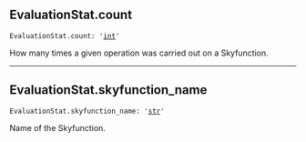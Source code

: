 

## EvaluationStat.count

<pre class="language-python"><code><span class="source python"><span class="meta qualified-name python"><span class="meta generic-name python">EvaluationStat</span><span class="punctuation accessor dot python">.</span><span class="meta generic-name python">count</span></span><span class="punctuation separator annotation variable python">:</span> <span class="meta string python"><span class="string quoted single python"><span class="punctuation definition string begin python">&#39;</span></span></span><span class="meta string python"><span class="string quoted single python"><a href="/lib/int">int</a><span class="punctuation definition string end python">&#39;</span></span></span></span></code></pre>

How many times a given operation was carried out on a Skyfunction.

***

## EvaluationStat.skyfunction\_name

<pre class="language-python"><code><span class="source python"><span class="meta qualified-name python"><span class="meta generic-name python">EvaluationStat</span><span class="punctuation accessor dot python">.</span><span class="meta generic-name python">skyfunction_name</span></span><span class="punctuation separator annotation variable python">:</span> <span class="meta string python"><span class="string quoted single python"><span class="punctuation definition string begin python">&#39;</span></span></span><span class="meta string python"><span class="string quoted single python"><a href="/lib/str">str</a><span class="punctuation definition string end python">&#39;</span></span></span></span></code></pre>

Name of the Skyfunction.
